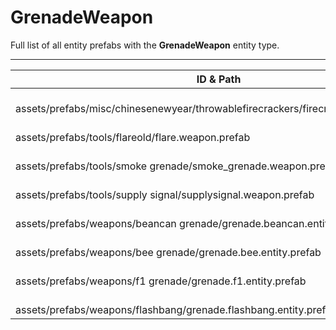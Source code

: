# GrenadeWeapon
Full list of all <Badge type="warning" text="8"/> entity prefabs with the **GrenadeWeapon** entity type.

---
| ID & Path |
| --- |
| <a href="#628064879"><Badge id="628064879" type="tip" text="#"/></a> <Badge type="tip" text="628064879"/> <br> assets/prefabs/misc/chinesenewyear/throwablefirecrackers/firecrackers.entity.prefab |
| <a href="#2661658442"><Badge id="2661658442" type="tip" text="#"/></a> <Badge type="tip" text="2661658442"/> <br> assets/prefabs/tools/flareold/flare.weapon.prefab |
| <a href="#3642747736"><Badge id="3642747736" type="tip" text="#"/></a> <Badge type="tip" text="3642747736"/> <br> assets/prefabs/tools/smoke grenade/smoke_grenade.weapon.prefab |
| <a href="#775476535"><Badge id="775476535" type="tip" text="#"/></a> <Badge type="tip" text="775476535"/> <br> assets/prefabs/tools/supply signal/supplysignal.weapon.prefab |
| <a href="#3654150932"><Badge id="3654150932" type="tip" text="#"/></a> <Badge type="tip" text="3654150932"/> <br> assets/prefabs/weapons/beancan grenade/grenade.beancan.entity.prefab |
| <a href="#3444797639"><Badge id="3444797639" type="tip" text="#"/></a> <Badge type="tip" text="3444797639"/> <br> assets/prefabs/weapons/bee grenade/grenade.bee.entity.prefab |
| <a href="#45697420"><Badge id="45697420" type="tip" text="#"/></a> <Badge type="tip" text="45697420"/> <br> assets/prefabs/weapons/f1 grenade/grenade.f1.entity.prefab |
| <a href="#758326244"><Badge id="758326244" type="tip" text="#"/></a> <Badge type="tip" text="758326244"/> <br> assets/prefabs/weapons/flashbang/grenade.flashbang.entity.prefab |
